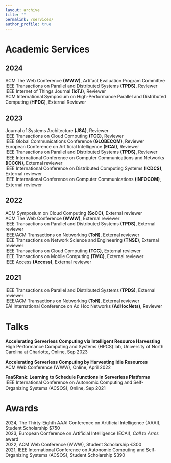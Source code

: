 ```yaml
---
layout: archive
title: ""
permalink: /services/
author_profile: true
---
```


# Academic Services

## 2024

ACM The Web Conference **(WWW)**, Artifact Evaluation Program Committee  
IEEE Transactions on Parallel and Distributed Systems **(TPDS)**, Reviewer  
IEEE Internet of Things Journal **(IoTJ)**, Reviewer  
ACM International Symposium on High-Performance Parallel and Distributed Computing (**HPDC**), External Reviewer  

## 2023

Journal of Systems Architecture **(JSA)**, Reviewer  
IEEE Transactions on Cloud Computing **(TCC)**, Reviewer  
IEEE Global Communications Conference **(GLOBECOM)**, Reviewer  
European Conference on Artificial Intelligence **(ECAI)**, Reviewer  
IEEE Transactions on Parallel and Distributed Systems **(TPDS)**, Reviewer  
IEEE International Conference on Computer Communications and Networks **(ICCCN)**, External reviewer  
IEEE International Conference on Distributed Computing Systems **(ICDCS)**, External reviewer  
IEEE International Conference on Computer Communications **(INFOCOM)**, External reviewer

## 2022

ACM Symposium on Cloud Computing **(SoCC)**, External reviewer   
ACM The Web Conference **(WWW)**, External reviewer   
IEEE Transactions on Parallel and Distributed Systems **(TPDS)**, External reviewer   
IEEE/ACM Transactions on Networking **(ToN)**, External reviewer   
IEEE Transactions on Network Science and Engineering **(TNSE)**, External reviewer   
IEEE Transactions on Cloud Computing **(TCC)**, External reviewer  
IEEE Transactions on Mobile Computing **(TMC)**, External reviewer   
IEEE Access **(Access)**, External reviewer

## 2021

IEEE Transactions on Parallel and Distributed Systems **(TPDS)**, External reviewer   
IEEE/ACM Transactions on Networking **(ToN)**, External reviewer   
EAI International Conference on Ad Hoc Networks **(AdHocNets)**, Reviewer  

# Talks

**Accelerating Serverless Computing via Intelligent Resource Harvesting**  
High Performance Computing and Systems (HPCS) lab, University of North Carolina at Charlotte, Online, Sep 2023

**Accelerating Serverless Computing by Harvesting Idle Resources**  
ACM Web Conference (WWW), Online, April 2022

**FaaSRank: Learning to Schedule Functions in Serverless Platforms**  
IEEE International Conference on Autonomic Computing and Self-Organizing Systems (ACSOS), Online, Sep 2021


# Awards

2024, The Thirty-Eighth AAAI Conference on Artificial Intelligence (AAAI), Student Scholarship $750  
2023, European Conference on Artificial Intelligence (ECAI), *Call to Arms* award  
2022, ACM Web Conference (WWW), Student Scholarship €300  
2021, IEEE International Conference on Autonomic Computing and Self-Organizing Systems (ACSOS), Student Scholarship $390  
